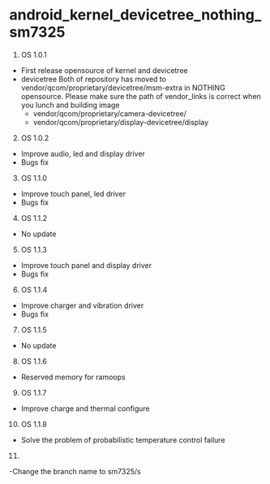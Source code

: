 # android_kernel_devicetree_nothing_sm7325
1. OS 1.0.1
  - First release opensource of kernel and devicetree
  - devicetree
     Both of repository has moved to vendor/qcom/proprietary/devicetree/msm-extra in NOTHING opensource.
     Please make sure the path of vendor_links is correct when you lunch and building image
      - vendor/qcom/proprietary/camera-devicetree/
      - vendor/qcom/proprietary/display-devicetree/display


2. OS 1.0.2
  - Improve audio, led and display driver
  - Bugs fix


3. OS 1.1.0
  - Improve touch panel, led driver
  - Bugs fix


4. OS 1.1.2
  - No update


5. OS 1.1.3
  - Improve touch panel and display driver
  - Bugs fix


6. OS 1.1.4
  - Improve charger and vibration driver
  - Bugs fix


7. OS 1.1.5
  - No update


8. OS 1.1.6
  - Reserved memory for ramoops


9. OS 1.1.7
  - Improve charge and thermal configure


10. OS 1.1.8
  - Solve the problem of probabilistic temperature control failure


11.
  -Change the branch name to sm7325/s
